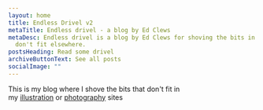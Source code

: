 ```yaml
---
layout: home
title: Endless Drivel v2
metaTitle: Endless drivel - a blog by Ed Clews
metaDesc: Endless drivel is a blog by Ed Clews for shoving the bits in that
  don't fit elsewhere.
postsHeading: Read some drivel
archiveButtonText: See all posts
socialImage: ""
---
```

This is my blog where I shove the bits that don't fit in my [illustration](https://edclews.com/) or [photography](https://www.edclewsphoto.co.uk/) sites